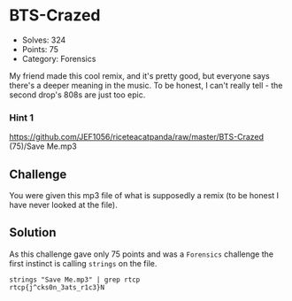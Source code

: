 # BTS-Crazed

* Solves: 324
* Points: 75
* Category: Forensics

My friend made this cool remix, and it's pretty good, but everyone says there's 
a deeper meaning in the music. To be honest, I can't really tell - the second 
drop's 808s are just too epic.

### Hint 1

https://github.com/JEF1056/riceteacatpanda/raw/master/BTS-Crazed (75)/Save Me.mp3

## Challenge

You were given this mp3 file of what is supposedly a remix (to be honest I have
never looked at the file).

## Solution

As this challenge gave only 75 points and was a `Forensics` challenge the first
instinct is calling `strings` on the file.

```
strings "Save Me.mp3" | grep rtcp
rtcp{j^cks0n_3ats_r1c3}N
```
